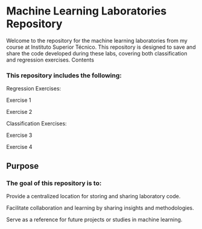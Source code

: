 # Machine Learning Laboratories Repository

Welcome to the repository for the machine learning laboratories from my course at Instituto Superior Técnico. This repository is designed to save and share the code developed during these labs, covering both classification and regression exercises.
Contents

### This repository includes the following:

Regression Exercises:

Exercise 1

Exercise 2

Classification Exercises:

Exercise 3

Exercise 4

## Purpose

### The goal of this repository is to:

Provide a centralized location for storing and sharing laboratory code.

Facilitate collaboration and learning by sharing insights and methodologies.

Serve as a reference for future projects or studies in machine learning.
